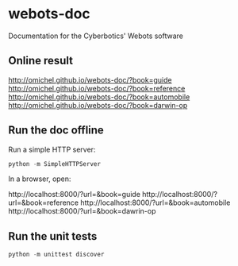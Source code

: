 # webots-doc

Documentation for the Cyberbotics' Webots software


## Online result

http://omichel.github.io/webots-doc/?book=guide
http://omichel.github.io/webots-doc/?book=reference
http://omichel.github.io/webots-doc/?book=automobile
http://omichel.github.io/webots-doc/?book=darwin-op


## Run the doc offline

Run a simple HTTP server:

``` python
python -m SimpleHTTPServer
```

In a browser, open:

http://localhost:8000/?url=&book=guide
http://localhost:8000/?url=&book=reference
http://localhost:8000/?url=&book=automobile
http://localhost:8000/?url=&book=dawrin-op


## Run the unit tests

``` python
python -m unittest discover
```

